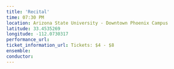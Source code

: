 ```yaml
---
title: 'Recital'
time: 07:30 PM
location: Arizona State University - Downtown Phoenix Campus
latitude: 33.4535269
longitude: -112.0730317
performance_url: 
ticket_information_url: Tickets: $4 - $8
ensemble: 
conductor: 
---
```

